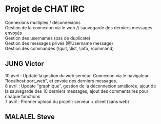 # Projet de CHAT IRC
Connexions multiples / déconnexions  
Gestion de la connexion via le web // sauvegarde des derniers messages envoyés  
Gestion des usernames (pas de duplicate)  
Gestion des messages privés (@Username message)  
Gestion des commandes (\quit, \list, \info, \command)  
## JUNG Victor
10 avril : Update la gestion du web serveur. Connexion via le navigateur "localhost:port_web", et envoie des derniers messages.  
8 avril : Update "graphique", gestion de la déconnexion améliorée, ajout de la sauvegarde des 10 derniers messages, ajout des commentaires pour chaque fonctions  
7 avril : Premier upload du projet : serveur + client (sans web)  

## MALALEL Steve
